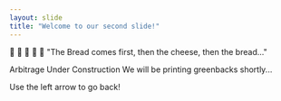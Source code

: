 ```yaml
---
layout: slide
title: "Welcome to our second slide!"
---
```

:bread: :cheese: :baguette_bread: :pizza: :pancakes:
"The Bread comes first, then the cheese, then the bread..."


Arbitrage Under Construction
We will be printing greenbacks shortly...

Use the left arrow to go back!
